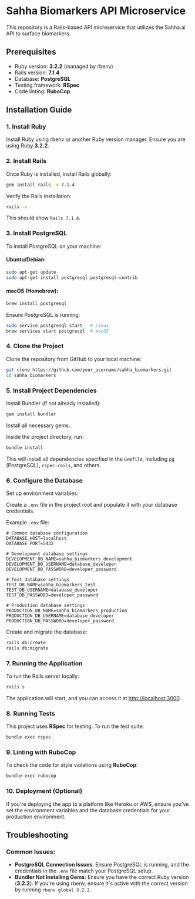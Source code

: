 # Sahha Biomarkers API Microservice

This repository is a Rails-based API microservice that utilizes the Sahha.ai API to surface biomarkers.

## Prerequisites
- Ruby version: **3.2.2** (managed by rbenv)
- Rails version: **7.1.4**
- Database: **PostgreSQL**
- Testing framework: **RSpec**
- Code linting: **RuboCop**

## Installation Guide

### 1. Install Ruby
Install Ruby using rbenv or another Ruby version manager. Ensure you are using Ruby **3.2.2**.

### 2. Install Rails
Once Ruby is installed, install Rails globally:

```bash
gem install rails -v 7.1.4
```

Verify the Rails installation:

```bash
rails -v
```
This should show `Rails 7.1.4`.

### 3. Install PostgreSQL
To install PostgreSQL on your machine:

#### Ubuntu/Debian:
```bash
sudo apt-get update
sudo apt-get install postgresql postgresql-contrib
```

#### macOS (Homebrew):
```bash
brew install postgresql
```

Ensure PostgreSQL is running:

```bash
sudo service postgresql start   # Linux
brew services start postgresql  # macOS
```

### 4. Clone the Project
Clone the repository from GitHub to your local machine:

```bash
git clone https://github.com/your_username/sahha_biomarkers.git
cd sahha_biomarkers
```

### 5. Install Project Dependencies
Install Bundler (if not already installed):

```bash
gem install bundler
```

Install all necessary gems:

Inside the project directory, run:

```bash
bundle install
```

This will install all dependencies specified in the `Gemfile`, including `pg` (PostgreSQL), `rspec-rails`, and others.

### 6. Configure the Database
Set up environment variables:

Create a `.env` file in the project root and populate it with your database credentials.

Example `.env` file:

```
# Common database configuration
DATABASE_HOST=localhost
DATABASE_PORT=5432

# Development database settings
DEVELOPMENT_DB_NAME=sahha_biomarkers_development
DEVELOPMENT_DB_USERNAME=database_developer
DEVELOPMENT_DB_PASSWORD=developer_password

# Test database settings
TEST_DB_NAME=sahha_biomarkers_test
TEST_DB_USERNAME=database_developer
TEST_DB_PASSWORD=developer_password

# Production database settings
PRODUCTION_DB_NAME=sahha_biomarkers_production
PRODUCTION_DB_USERNAME=database_developer
PRODUCTION_DB_PASSWORD=developer_password
```

Create and migrate the database:

```bash
rails db:create
rails db:migrate
```

### 7. Running the Application
To run the Rails server locally:

```bash
rails s
```

The application will start, and you can access it at [http://localhost:3000](http://localhost:3000).

### 8. Running Tests
This project uses **RSpec** for testing. To run the test suite:

```bash
bundle exec rspec
```

### 9. Linting with RuboCop
To check the code for style violations using **RuboCop**:

```bash
bundle exec rubocop
```

### 10. Deployment (Optional)
If you're deploying the app to a platform like Heroku or AWS, ensure you’ve set the environment variables and the database credentials for your production environment.

## Troubleshooting

### Common Issues:
- **PostgreSQL Connection Issues**: Ensure PostgreSQL is running, and the credentials in the `.env` file match your PostgreSQL setup.
- **Bundler Not Installing Gems**: Ensure you have the correct Ruby version (**3.2.2**). If you're using rbenv, ensure it's active with the correct version by running `rbenv global 3.2.2`.